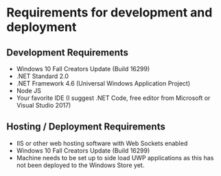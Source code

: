 # Requirements for development and deployment

## Development Requirements

+ Windows 10 Fall Creators Update (Build 16299)
+ .NET Standard 2.0
+ .NET Framework 4.6 (Universal Windows Application Project)
+ Node JS
+ Your favorite IDE (I suggest .NET Code, free editor from Microsoft or Visual Studio 2017)

## Hosting / Deployment Requirements

+ IIS or other web hosting software with Web Sockets enabled
+ Windows 10 Fall Creators Update (Build 16299) 
+ Machine needs to be set up to side load UWP applications as this has not been deployed to the Windows Store yet.